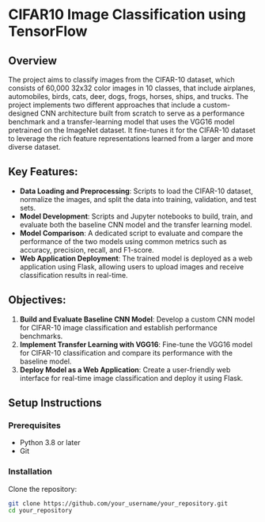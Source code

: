 # CIFAR10 Image Classification using TensorFlow

## Overview
The project aims to classify images from the CIFAR-10 dataset, which consists of 60,000 32x32 color images in 10 classes, that include airplanes, automobiles, birds, cats, deer, dogs, frogs, horses, ships, and trucks. The project implements two different approaches that include a custom-designed CNN architecture built from scratch to serve as a performance benchmark and a transfer-learning model that uses the VGG16 model pretrained on the ImageNet dataset. It fine-tunes it for the CIFAR-10 dataset to leverage the rich feature representations learned from a larger and more diverse dataset.

## Key Features:
- **Data Loading and Preprocessing**: Scripts to load the CIFAR-10 dataset, normalize the images, and split the data into training, validation, and test sets.
- **Model Development**: Scripts and Jupyter notebooks to build, train, and evaluate both the baseline CNN model and the transfer learning model.
- **Model Comparison**: A dedicated script to evaluate and compare the performance of the two models using common metrics such as accuracy, precision, recall, and F1-score.
- **Web Application Deployment**: The trained model is deployed as a web application using Flask, allowing users to upload images and receive classification results in real-time.

## Objectives:
1. **Build and Evaluate Baseline CNN Model**: Develop a custom CNN model for CIFAR-10 image classification and establish performance benchmarks.
2. **Implement Transfer Learning with VGG16**: Fine-tune the VGG16 model for CIFAR-10 classification and compare its performance with the baseline model.
3. **Deploy Model as a Web Application**: Create a user-friendly web interface for real-time image classification and deploy it using Flask.

## Setup Instructions

### Prerequisites
- Python 3.8 or later
- Git

### Installation
Clone the repository:
```bash
git clone https://github.com/your_username/your_repository.git
cd your_repository

